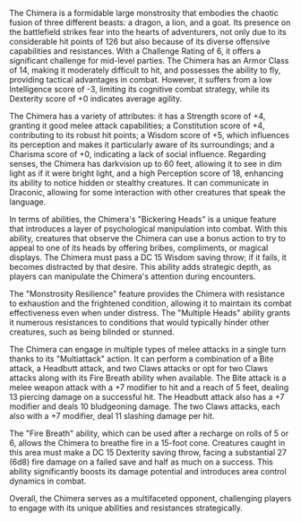 The Chimera is a formidable large monstrosity that embodies the chaotic fusion of three different beasts: a dragon, a lion, and a goat. Its presence on the battlefield strikes fear into the hearts of adventurers, not only due to its considerable hit points of 126 but also because of its diverse offensive capabilities and resistances. With a Challenge Rating of 6, it offers a significant challenge for mid-level parties. The Chimera has an Armor Class of 14, making it moderately difficult to hit, and possesses the ability to fly, providing tactical advantages in combat. However, it suffers from a low Intelligence score of -3, limiting its cognitive combat strategy, while its Dexterity score of +0 indicates average agility.

The Chimera has a variety of attributes: it has a Strength score of +4, granting it good melee attack capabilities; a Constitution score of +4, contributing to its robust hit points; a Wisdom score of +5, which influences its perception and makes it particularly aware of its surroundings; and a Charisma score of +0, indicating a lack of social influence. Regarding senses, the Chimera has darkvision up to 60 feet, allowing it to see in dim light as if it were bright light, and a high Perception score of 18, enhancing its ability to notice hidden or stealthy creatures. It can communicate in Draconic, allowing for some interaction with other creatures that speak the language.

In terms of abilities, the Chimera's "Bickering Heads" is a unique feature that introduces a layer of psychological manipulation into combat. With this ability, creatures that observe the Chimera can use a bonus action to try to appeal to one of its heads by offering bribes, compliments, or magical displays. The Chimera must pass a DC 15 Wisdom saving throw; if it fails, it becomes distracted by that desire. This ability adds strategic depth, as players can manipulate the Chimera's attention during encounters.

The "Monstrosity Resilience" feature provides the Chimera with resistance to exhaustion and the frightened condition, allowing it to maintain its combat effectiveness even when under distress. The "Multiple Heads" ability grants it numerous resistances to conditions that would typically hinder other creatures, such as being blinded or stunned.

The Chimera can engage in multiple types of melee attacks in a single turn thanks to its "Multiattack" action. It can perform a combination of a Bite attack, a Headbutt attack, and two Claws attacks or opt for two Claws attacks along with its Fire Breath ability when available. The Bite attack is a melee weapon attack with a +7 modifier to hit and a reach of 5 feet, dealing 13 piercing damage on a successful hit. The Headbutt attack also has a +7 modifier and deals 10 bludgeoning damage. The two Claws attacks, each also with a +7 modifier, deal 11 slashing damage per hit.

The "Fire Breath" ability, which can be used after a recharge on rolls of 5 or 6, allows the Chimera to breathe fire in a 15-foot cone. Creatures caught in this area must make a DC 15 Dexterity saving throw, facing a substantial 27 (6d8) fire damage on a failed save and half as much on a success. This ability significantly boosts its damage potential and introduces area control dynamics in combat. 

Overall, the Chimera serves as a multifaceted opponent, challenging players to engage with its unique abilities and resistances strategically.